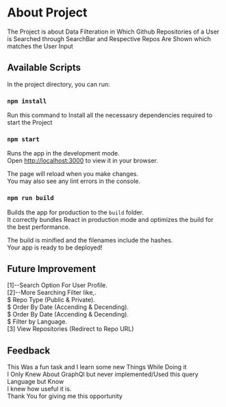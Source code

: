 # About Project
The Project is about Data Filteration in Which Github Repositories of a User is Searched through SearchBar and Respective Repos Are Shown which matches the User Input

## Available Scripts
In the project directory, you can run:

### `npm install`
Run this command to Install all the necessasry dependencies required to start the Project

### `npm start`
Runs the app in the development mode.\
Open [http://localhost:3000](http://localhost:3000) to view it in your browser.

The page will reload when you make changes.\
You may also see any lint errors in the console.

### `npm run build`

Builds the app for production to the `build` folder.\
It correctly bundles React in production mode and optimizes the build for the best performance.

The build is minified and the filenames include the hashes.\
Your app is ready to be deployed!

## Future Improvement
[1]--Search Option For User Profile.\
[2]--More Searching Filter like,.\
$ Repo Type (Public & Private).\
$ Order By Date (Accending & Decending).\
$ Order By Date (Accending & Decending).\
$ Filter by Language.\
[3] View Repositories (Redirect to Repo URL)

## Feedback
This Was a fun task and I learn some new Things While Doing it\
I Only Knew About GraphQl but never implemented/Used this query Language but Know \
I knew how useful it is.\
Thank You for giving me this opportunity




